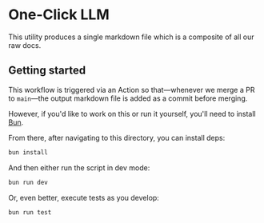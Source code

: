 # One-Click LLM

This utility produces a single markdown file which is a composite of all our raw docs.

## Getting started

This workflow is triggered via an Action so that—whenever we merge a PR to `main`—the output markdown file is added as a
commit before merging.

However, if you'd like to work on this or run it yourself, you'll need to install [Bun](https://bun.sh/).

From there, after navigating to this directory, you can install deps:

```sh
bun install
```

And then either run the script in dev mode:

```sh
bun run dev
```

Or, even better, execute tests as you develop:

```sh
bun run test
```
